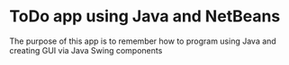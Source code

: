 # ToDo app using Java and NetBeans

The purpose of this app is to remember how to program using Java and creating GUI via Java Swing components
